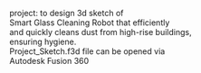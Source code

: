 project: to design 3d sketch of<br />
Smart Glass Cleaning Robot that efficiently <br/>
and quickly cleans dust from high-rise buildings, <br />
ensuring hygiene. <br />
Project_Sketch.f3d file can be opened via <br />
Autodesk Fusion 360 <br />


